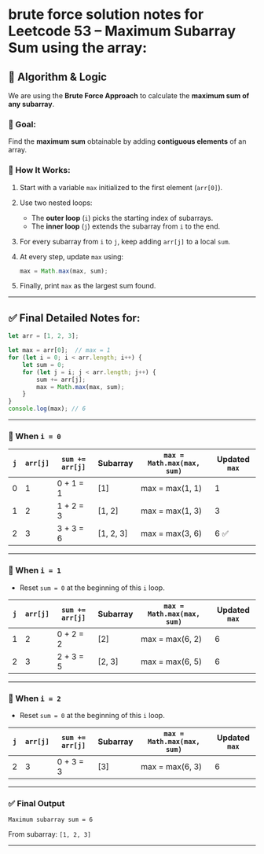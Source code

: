 
# **brute force solution notes** for **Leetcode 53 – Maximum Subarray Sum** using the array:


## 📌 **Algorithm & Logic**

We are using the **Brute Force Approach** to calculate the **maximum sum of any subarray**.

### 🔷 Goal:

Find the **maximum sum** obtainable by adding **contiguous elements** of an array.

### 🔷 How It Works:

1. Start with a variable `max` initialized to the first element (`arr[0]`).
2. Use two nested loops:

   * The **outer loop** (`i`) picks the starting index of subarrays.
   * The **inner loop** (`j`) extends the subarray from `i` to the end.
3. For every subarray from `i` to `j`, keep adding `arr[j]` to a local `sum`.
4. At every step, update `max` using:

   ```js
   max = Math.max(max, sum);
   ```
5. Finally, print `max` as the largest sum found.

---

## ✅ Final Detailed Notes for:

```js
let arr = [1, 2, 3];

let max = arr[0];  // max = 1
for (let i = 0; i < arr.length; i++) {
    let sum = 0;
    for (let j = i; j < arr.length; j++) {
        sum += arr[j];
        max = Math.max(max, sum);
    }
}
console.log(max); // 6
```

---

### 🔁 When `i = 0`

| `j` | `arr[j]` | `sum += arr[j]` | Subarray   | `max = Math.max(max, sum)` | Updated `max` |
| --- | -------- | --------------- | ---------- | -------------------------- | ------------- |
| 0   | 1        | 0 + 1 = 1       | \[1]       | max = max(1, 1)            | 1             |
| 1   | 2        | 1 + 2 = 3       | \[1, 2]    | max = max(1, 3)            | 3             |
| 2   | 3        | 3 + 3 = 6       | \[1, 2, 3] | max = max(3, 6)            | 6 ✅           |

---

### 🔁 When `i = 1`

* Reset `sum = 0` at the beginning of this `i` loop.

| `j` | `arr[j]` | `sum += arr[j]` | Subarray | `max = Math.max(max, sum)` | Updated `max` |
| --- | -------- | --------------- | -------- | -------------------------- | ------------- |
| 1   | 2        | 0 + 2 = 2       | \[2]     | max = max(6, 2)            | 6             |
| 2   | 3        | 2 + 3 = 5       | \[2, 3]  | max = max(6, 5)            | 6             |

---

### 🔁 When `i = 2`

* Reset `sum = 0` at the beginning of this `i` loop.

| `j` | `arr[j]` | `sum += arr[j]` | Subarray | `max = Math.max(max, sum)` | Updated `max` |
| --- | -------- | --------------- | -------- | -------------------------- | ------------- |
| 2   | 3        | 0 + 3 = 3       | \[3]     | max = max(6, 3)            | 6             |

---

### ✅ Final Output

```
Maximum subarray sum = 6
```

From subarray: `[1, 2, 3]`

---